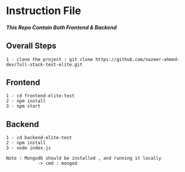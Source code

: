 # Instruction File
##### This Repo Contain Both Frontend & Backend

## Overall Steps
    1 - clone the project : git clone https://github.com/nazeer-ahmed-dev/full-stack-test-elite.git
## Frontend 
    1 - cd frontend-elite-test
    2 - npm install
    3 - npm start
    
## Backend
    1 - cd backend-elite-test
    2 - npm install
    3 - node index.js

    Note : Mongodb should be installed , and running it locally
                -> cmd : mongod
